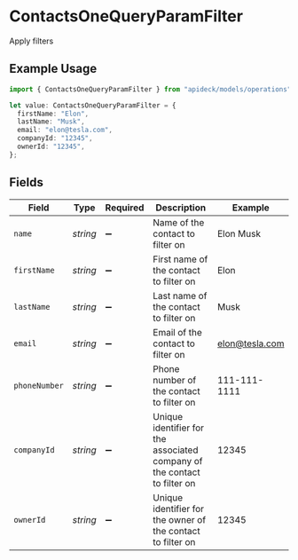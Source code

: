 # ContactsOneQueryParamFilter

Apply filters

## Example Usage

```typescript
import { ContactsOneQueryParamFilter } from "apideck/models/operations";

let value: ContactsOneQueryParamFilter = {
  firstName: "Elon",
  lastName: "Musk",
  email: "elon@tesla.com",
  companyId: "12345",
  ownerId: "12345",
};
```

## Fields

| Field                                                                    | Type                                                                     | Required                                                                 | Description                                                              | Example                                                                  |
| ------------------------------------------------------------------------ | ------------------------------------------------------------------------ | ------------------------------------------------------------------------ | ------------------------------------------------------------------------ | ------------------------------------------------------------------------ |
| `name`                                                                   | *string*                                                                 | :heavy_minus_sign:                                                       | Name of the contact to filter on                                         | Elon Musk                                                                |
| `firstName`                                                              | *string*                                                                 | :heavy_minus_sign:                                                       | First name of the contact to filter on                                   | Elon                                                                     |
| `lastName`                                                               | *string*                                                                 | :heavy_minus_sign:                                                       | Last name of the contact to filter on                                    | Musk                                                                     |
| `email`                                                                  | *string*                                                                 | :heavy_minus_sign:                                                       | Email of the contact to filter on                                        | elon@tesla.com                                                           |
| `phoneNumber`                                                            | *string*                                                                 | :heavy_minus_sign:                                                       | Phone number of the contact to filter on                                 | 111-111-1111                                                             |
| `companyId`                                                              | *string*                                                                 | :heavy_minus_sign:                                                       | Unique identifier for the associated company of the contact to filter on | 12345                                                                    |
| `ownerId`                                                                | *string*                                                                 | :heavy_minus_sign:                                                       | Unique identifier for the owner of the contact to filter on              | 12345                                                                    |